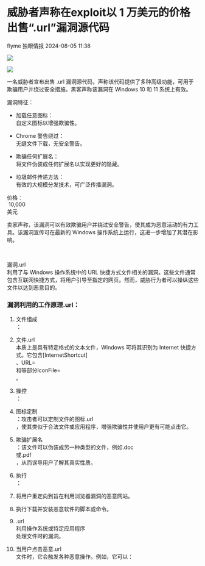 #  威胁者声称在exploit以 1 万美元的价格出售“.url”漏洞源代码   
flyme  独眼情报   2024-08-05 11:38  
  
![](https://mmbiz.qpic.cn/sz_mmbiz_png/KgxDGkACWnQDNiaWibiagwhWamXlHfWfpGrshGbtAIc8wejxQicJaBAp2a7UN0KbHXzLcoiaqqcHQKjgmvd26yyTJ3g/640?wx_fmt=png&from=appmsg "")  
  
![](https://mmbiz.qpic.cn/sz_mmbiz_png/KgxDGkACWnQDNiaWibiagwhWamXlHfWfpGrshGbtAIc8wejxQicJaBAp2a7UN0KbHXzLcoiaqqcHQKjgmvd26yyTJ3g/640?wx_fmt=png&from=appmsg "")  
  
  
一名威胁者宣布出售 .url 漏洞源代码，声称该代码提供了多种高级功能，可用于欺骗用户并绕过安全措施。黑客声称该漏洞在 Windows 10 和 11 系统上有效。  
  
漏洞特征：  
- 加载任意图标：  
自定义图标以增强欺骗性。  
  
- Chrome 警告绕过：  
无缝文件下载，无安全警告。  
  
- 欺骗任何扩展名：  
将文件伪装成任何扩展名以实现更好的隐藏。  
  
- 垃圾邮件传递方法：  
有效的大规模分发技术，可广泛传播漏洞。  
  
价格：  
 10,000   
美元  
  
卖家声称，该漏洞可以有效欺骗用户并绕过安全警告，使其成为恶意活动的有力工具。该漏洞宣传可在最新的 Windows 操作系统上运行，这进一步增加了其潜在影响。  
  
   
  
漏洞.url  
利用了与 Windows 操作系统中的 URL 快捷方式文件相关的漏洞。这些文件通常包含互联网快捷方式，将用户引导至指定的网页。然而，威胁行为者可以操纵这些文件以达到恶意目的。  
### 漏洞利用的工作原理.url：  
1. 文件组成  
：  
  
1. 文件.url  
本质上是具有特定格式的文本文件，Windows 可将其识别为 Internet 快捷方式。它包含[InternetShortcut]  
、URL=  
和等部分IconFile=  
。  
  
1. 操控  
：  
  
1. 图标定制  
：攻击者可以定制文件的图标.url  
，使其类似于合法文件或应用程序，增强欺骗性并使用户更有可能点击它。  
  
1. 欺骗扩展名  
：该文件可以伪装成另一种类型的文件，例如.doc  
或.pdf  
，从而误导用户了解其真实性质。  
  
1. 执行  
：  
  
1. 将用户重定向到旨在利用浏览器漏洞的恶意网站。  
  
1. 执行下载并安装恶意软件的脚本或命令。  
  
1. .url  
利用操作系统或特定应用程序  
处理文件时的漏洞。  
  
1. 当用户点击恶意.url  
文件时，它会触发各种恶意操作。例如，它可以：  
  
